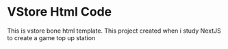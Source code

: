 # VStore Html Code

This is vstore bone html template. This project created when i study NextJS to create a game top up station

